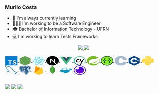 ### Murilo Costa


- 🌱 I'm always currently learning
- 👨🏾‍💻 I'm working to be a Software Engineer
- :mortar_board: Bachelor of Information Technology - UFRN
-  :computer: I'm working to learn Tests Frameworks

<div align="center">
  <a href="https://github.com/mulirous">
    
  <img height="180em" src="https://github-readme-stats.vercel.app/api?username=mulirous&show_icons=true&theme=catppuccin_mocha"/>
  <img height="180em" src="https://github-readme-stats.vercel.app/api/top-langs/?username=mulirous&layout=compact&langs_count=7&theme=catppuccin_mocha"/>   
</div>

<div style="display: inline_block"><br>
  <img align="center" alt="Murilo-Ts" height="30" width="40" src="https://raw.githubusercontent.com/devicons/devicon/master/icons/typescript/typescript-plain.svg">
  <img align="center" alt="Murilo-Node" height="30" width="40" src="https://raw.githubusercontent.com/devicons/devicon/master/icons/nodejs/nodejs-plain.svg">
  <img align="center" alt="Murilo-React" height="30" width="40" src="https://raw.githubusercontent.com/devicons/devicon/master/icons/react/react-original.svg">
  <img align="center" alt="Murilo-Nextjs" height="30" width="40" src="https://raw.githubusercontent.com/devicons/devicon/refs/heads/master/icons/nextjs/nextjs-plain.svg">
  <img align="center" alt="Murilo-Vuejs" height="30" width="40" src="https://raw.githubusercontent.com/devicons/devicon/master/icons/vuejs/vuejs-original.svg">
  <img align="center" alt="Murilo-Cypress" height="30" width="40" src="https://raw.githubusercontent.com/devicons/devicon/refs/heads/master/icons/cypressio/cypressio-original.svg">
  <img align="center" alt="Murilo-Spring" height="30" width="40" src="https://raw.githubusercontent.com/devicons/devicon/refs/heads/master/icons/spring/spring-original.svg">
  <img align="center" alt="Murilo-Swagger" height="30" width="40" src="https://raw.githubusercontent.com/devicons/devicon/refs/heads/master/icons/swagger/swagger-original.svg">
  <img align="center" alt="Murilo-C" height="30" width="40" src="https://github.com/devicons/devicon/blob/master/icons/c/c-original.svg">
  <img align="center" alt="Murilo-C++" height="30" width="40" src="https://github.com/devicons/devicon/blob/master/icons/cplusplus/cplusplus-plain.svg">
  <img align="center" alt="Murilo-Python" height="30" width="40" src="https://raw.githubusercontent.com/devicons/devicon/master/icons/python/python-plain.svg">
  <img align="center" alt="Murilo-MySql" height="30" width="40" src="https://raw.githubusercontent.com/devicons/devicon/master/icons/mysql/mysql-original.svg">
  <img align="center" alt="Murilo-Postgress" height="30" width="40" src="https://raw.githubusercontent.com/devicons/devicon/refs/heads/master/icons/postgresql/postgresql-plain.svg">
  <img align="center" alt="Murilo-Firebase" height="30" width="40" src="https://raw.githubusercontent.com/devicons/devicon/refs/heads/master/icons/firebase/firebase-original.svg">
  <img align="center" alt="Murilo-Mongo" height="30" width="40" src="https://raw.githubusercontent.com/devicons/devicon/refs/heads/master/icons/mongodb/mongodb-original.svg">
  <img align="center" alt="Murilo-Docker" height="30" width="40" src="https://raw.githubusercontent.com/devicons/devicon/refs/heads/master/icons/docker/docker-plain.svg">
  <img align="center" alt="Murilo-Insomnia" height="30" width="40" src="https://raw.githubusercontent.com/devicons/devicon/refs/heads/master/icons/insomnia/insomnia-original.svg">
   
</div>

##

<div> 
  <a href="https://instagram.com/mulirous" target="_blank"><img src="https://img.shields.io/badge/-Instagram-%23E4405F?style=for-the-badge&logo=instagram&logoColor=white" target="_blank"></a>	
  <a href = "mailto:contato.muriloalimacosta@hotmail.com"><img src="https://img.shields.io/badge/Microsoft_Outlook-0078D4?style=for-the-badge&logo=microsoft-outlook&logoColor=white" target="_blank"></a>
  <a href="https://www.linkedin.com/in/murilo-antonio-lima-da-costa-687b51273" target="_blank"><img src="https://img.shields.io/badge/-LinkedIn-%230077B5?style=for-the-badge&logo=linkedin&logoColor=white" target="_blank"></a> 
  
</div>
